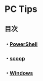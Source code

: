 # PC Tips

## 目次

### ・[PowerShell](./PowerShell/README.md)
### ・[scoop](./scoop/README.md)
### ・[Windows](./Windows/README.md)